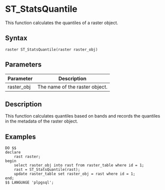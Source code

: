 # ST\_StatsQuantile

This function calculates the quantiles of a raster object.

## Syntax

```
raster ST_StatsQuantile(raster raster_obj)
```

## Parameters

|Parameter|Description|
|---------|-----------|
|raster\_obj|The name of the raster object.|

## Description

This function calculates quantiles based on bands and records the quantiles in the metadata of the raster object.

## Examples

```
DO $$
declare
    rast raster;
begin
    select raster_obj into rast from raster_table where id = 1;
    rast = ST_StatsQuantile(rast);
    update raster_table set raster_obj = rast where id = 1;
end;    
$$ LANGUAGE 'plpgsql';
```

